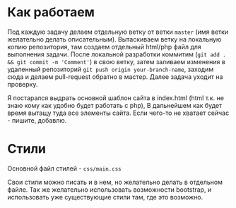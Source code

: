 # Как работаем
Под каждую задачу делаем отдельную ветку от ветки `master` (имя ветки желательно делать описательным).
Вытаскиваем ветку на локальную копию репозитория, там создаем отдельный html/php файл для выполнения задачи.
После локальной разработки коммитим (`git add . && git commit -m 'Comment'`) в свою ветку, затем заливаем изменения в удаленный репозиторий `git push origin your-branch-name`, заходим сюда и делаем pull-request обратно в мастер.
Далее задача уходит на проверку.

Я постарался выдрать основной шаблон сайта в index.html (html т.к. не знаю кому как удобно будет работать с php),
В дальнейшем как будет время вытащу туда все элементы сайта.
Если чего-то не хватает сейчас - пишите, добавлю.

# Стили
Основной файл стилей - `css/main.css`

Свои стили можно писать и в нем, но желательно делать в отдельном файле.
Так же желательно использовать возможности bootstrap, и использовать уже существующие стили там, где это возможно.
